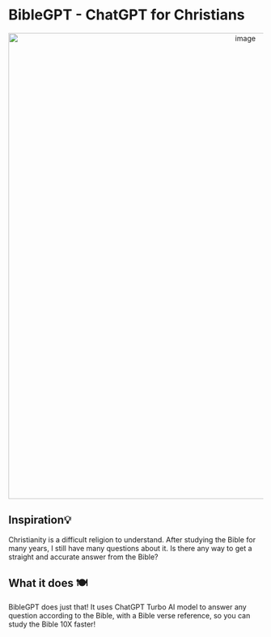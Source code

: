 # BibleGPT - ChatGPT for Christians

<div align ='center'> 
  <img width="921" alt="image" src="https://user-images.githubusercontent.com/55467050/232955198-01db2bef-bf66-4ebb-aea8-cc3eff5e0f0e.png"> 
</div>

## Inspiration💡 
Christianity is a difficult religion to understand. After studying the Bible for many years, I still have many questions about it. Is there any way to get a straight and accurate answer from the Bible?

## What it does 🍽️
BibleGPT does just that! It uses ChatGPT Turbo AI model to answer any question according to the Bible, with a Bible verse reference, so you can study the Bible 10X faster!

